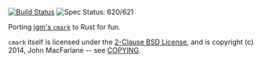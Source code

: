 [![Build Status](https://travis-ci.org/kivikakk/comrak.svg?branch=master)](https://travis-ci.org/kivikakk/comrak)
![Spec Status: 620/621](https://img.shields.io/badge/specs-620%2F621-yellow.svg)

Porting [jgm's `cmark`](https://github.com/jgm/cmark) to Rust for fun.

`cmark` itself is licensed under the [2-Clause BSD License](https://opensource.org/licenses/BSD-2-Clause),
and is copyright (c) 2014, John MacFarlane -- see
[COPYING](https://github.com/jgm/cmark/blob/118ebb338840d67005ee57ec39060d2b68f4ec7c/COPYING).
